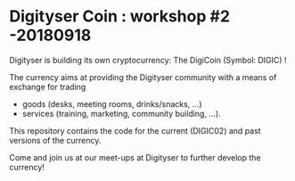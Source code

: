 # Digityser Coin : workshop #2 -20180918

Digityser is building its own cryptocurrency: The DigiCoin (Symbol: DIGIC) !

The currency aims at providing the Digityser community with a means of exchange for trading
  - goods (desks, meeting rooms, drinks/snacks, ...) 
  - services (training, marketing, community building, ...).

This repository contains the code for the current (DIGIC02) and past versions of the currency.

Come and join us at our meet-ups at Digityser to further develop the currency!
